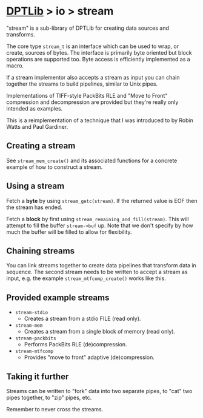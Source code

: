 [DPTLib](https://github.com/dpt/DPTLib) > io > stream
=====================================================
"stream" is a sub-library of DPTLib for creating data sources and transforms.

The core type `stream_t` is an interface which can be used to wrap, or create, sources of bytes. The interface is primarily byte oriented but block operations are supported too. Byte access is efficiently implemented as a macro.

If a stream implementor also accepts a stream as input you can chain together the streams to build pipelines, similar to Unix pipes.

Implementations of TIFF-style PackBits RLE and "Move to Front" compression and decompression are provided but they're really only intended as examples.

This is a reimplementation of a technique that I was introduced to by Robin Watts and Paul Gardiner.

Creating a stream
-----------------
See `stream_mem_create()` and its associated functions for a concrete example of how to construct a stream.

Using a stream
--------------
Fetch a **byte** by using `stream_getc(stream)`. If the returned value is EOF then the stream has ended.

Fetch a **block** by first using `stream_remaining_and_fill(stream)`. This will attempt to fill the buffer `stream->buf` up. Note that we don't specify by how much the buffer will be filled to allow for flexibility.

Chaining streams
----------------
You can link streams together to create data pipelines that transform data in sequence. The second stream needs to be written to accept a stream as input, e.g. the example `stream_mtfcomp_create()` works like this.

Provided example streams
------------------------
* `stream-stdio`
  - Creates a stream from a stdio FILE (read only).
* `stream-mem`
  - Creates a stream from a single block of memory (read only).
* `stream-packbits`
  - Performs PackBits RLE (de)compression.
* `stream-mtfcomp`
  - Provides "move to front" adaptive (de)compression.

Taking it further
-----------------
Streams can be written to "fork" data into two separate pipes, to "cat" two pipes together, to "zip" pipes, etc.

Remember to never cross the streams.

